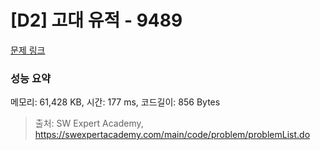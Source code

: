 # [D2] 고대 유적 - 9489 

[문제 링크](https://swexpertacademy.com/main/code/problem/problemDetail.do?contestProbId=AXAd8-d6MRoDFARP) 

### 성능 요약

메모리: 61,428 KB, 시간: 177 ms, 코드길이: 856 Bytes



> 출처: SW Expert Academy, https://swexpertacademy.com/main/code/problem/problemList.do